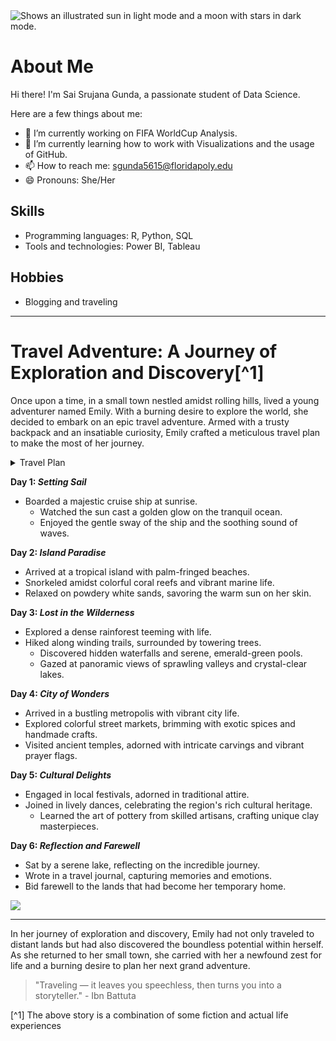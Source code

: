 <picture>
  <source media="(prefers-color-scheme: dark)" srcset="https://user-images.githubusercontent.com/25423296/163456776-7f95b81a-f1ed-45f7-b7ab-8fa810d529fa.png">
  <source media="(prefers-color-scheme: light)" srcset="https://user-images.githubusercontent.com/25423296/163456779-a8556205-d0a5-45e2-ac17-42d089e3c3f8.png">
  <img alt="Shows an illustrated sun in light mode and a moon with stars in dark mode." src="https://user-images.githubusercontent.com/25423296/163456779-a8556205-d0a5-45e2-ac17-42d089e3c3f8.png">
</picture>

# About Me

Hi there! I'm Sai Srujana Gunda, a passionate student of Data Science. 

Here are a few things about me:

- 🔭 I’m currently working on FIFA WorldCup Analysis.
- 🌱 I’m currently learning how to work with Visualizations and the usage of GitHub.
- 📫 How to reach me: sgunda5615@floridapoly.edu
- 😄 Pronouns: She/Her

## Skills

- Programming languages: R, Python, SQL
- Tools and technologies: Power BI, Tableau

## Hobbies

- Blogging and traveling

-----

# Travel Adventure: A Journey of Exploration and Discovery[^1]

Once upon a time, in a small town nestled amidst rolling hills, lived a young adventurer named Emily. With a burning desire to explore the world, she decided to embark on an epic travel adventure. Armed with a trusty backpack and an insatiable curiosity, Emily crafted a meticulous travel plan to make the most of her journey.

<details> 
	<summary> 
Travel Plan </summary>

| Day  | Plan                   |
|-----:|------------------------|
|     1| Setting Sail 		|
|     2| Island Paradise     	|
|     3| Lost in the Wilderness |
|     4| City of Wonders 	|
|     5| Cultural Delights 	|
|     6| Reflection and Farewell| 
	
</details>

**Day 1: _Setting Sail_**
+ Boarded a majestic cruise ship at sunrise.
  + Watched the sun cast a golden glow on the tranquil ocean.
  + Enjoyed the gentle sway of the ship and the soothing sound of waves.

**Day 2: _Island Paradise_**
- Arrived at a tropical island with palm-fringed beaches.
- Snorkeled amidst colorful coral reefs and vibrant marine life.
- Relaxed on powdery white sands, savoring the warm sun on her skin.

**Day 3: _Lost in the Wilderness_**
+ Explored a dense rainforest teeming with life.
+ Hiked along winding trails, surrounded by towering trees.
  - Discovered hidden waterfalls and serene, emerald-green pools.
  - Gazed at panoramic views of sprawling valleys and crystal-clear lakes.

**Day 4: _City of Wonders_**
+ Arrived in a bustling metropolis with vibrant city life.
+ Explored colorful street markets, brimming with exotic spices and handmade crafts.
+ Visited ancient temples, adorned with intricate carvings and vibrant prayer flags.

**Day 5: _Cultural Delights_**
+ Engaged in local festivals, adorned in traditional attire.
+ Joined in lively dances, celebrating the region's rich cultural heritage.
  - Learned the art of pottery from skilled artisans, crafting unique clay masterpieces.

**Day 6: _Reflection and Farewell_**
+ Sat by a serene lake, reflecting on the incredible journey.
+ Wrote in a travel journal, capturing memories and emotions.
+ Bid farewell to the lands that had become her temporary home.

![ ](https://th.bing.com/th/id/OIP.MGuH4jgxqHGXkEBSIsnhLAHaFP?w=248&h=180&c=7&r=0&o=5&dpr=1.5&pid=1.7)

----

In her journey of exploration and discovery, Emily had not only traveled to distant lands but had also discovered the boundless potential within herself. As she returned to her small town, she carried with her a newfound zest for life and a burning desire to plan her next grand adventure.

>"Traveling — it leaves you speechless, then turns you into a storyteller." - Ibn Battuta


[^1] The above story is a combination of some fiction and actual life experiences 



